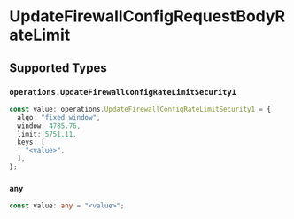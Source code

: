 # UpdateFirewallConfigRequestBodyRateLimit


## Supported Types

### `operations.UpdateFirewallConfigRateLimitSecurity1`

```typescript
const value: operations.UpdateFirewallConfigRateLimitSecurity1 = {
  algo: "fixed_window",
  window: 4785.76,
  limit: 5751.11,
  keys: [
    "<value>",
  ],
};
```

### `any`

```typescript
const value: any = "<value>";
```

